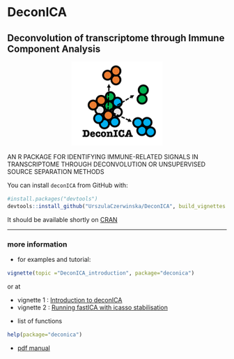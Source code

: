 # DeconICA

## **Deconvolution of transcriptome through Immune Component Analysis**

<p align="center">
<img width="210.4688" height="192.1875" src="./figures-ext/deconicalogo.png">
</p>

AN R PACKAGE FOR IDENTIFYING  IMMUNE-RELATED SIGNALS  IN TRANSCRIPTOME THROUGH DECONVOLUTION OR UNSUPERVISED  SOURCE SEPARATION METHODS

You can install `deconICA` from GitHub with:

```r
#install.packages("devtools")
devtools::install_github("UrszulaCzerwinska/DeconICA", build_vignettes = TRUE, dependencies = TRUE)
```

It should be available shortly on [CRAN](https://cran.r-project.org/web/packages/deconica/index.html)

---
### more information

*  for examples and tutorial: 
```r 
vignette(topic ="DeconICA_introduction", package="deconica")
```
   or at 
  
   + vignette 1 : [Introduction to deconICA](DeconICA_introduction.html) 
   + vignette 2 : [Running fastICA with icasso stabilisation](Icasso.html) 


* list of functions
```r 
help(package="deconica")
```
* [pdf manual](https://github.com/UrszulaCzerwinska/DeconICA/tree/master/inst/manual/DeconICA.pdf)


